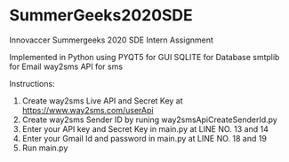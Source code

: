 # SummerGeeks2020SDE
Innovaccer Summergeeks 2020 SDE Intern Assignment

Implemented in Python
using PYQT5 for GUI
      SQLITE for Database
      smtplib for Email
      way2sms API for sms

Instructions:
1. Create way2sms Live API and Secret Key at https://www.way2sms.com/userApi
2. Create way2sms Sender ID by runing way2smsApiCreateSenderId.py
3. Enter your API key and Secret Key in main.py at LINE NO. 13 and 14
4. Enter your Gmail Id and password in main.py at LINE NO. 18 and 19
5. Run main.py
